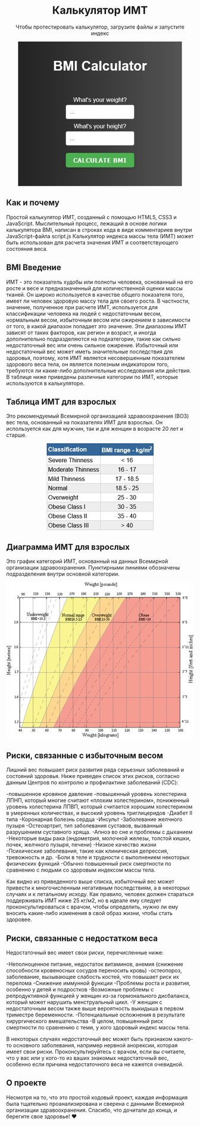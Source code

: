 <div align="center">
    <h1> Калькулятор ИМТ </h1>
</div>
<p align='center'>
Чтобы протестировать калькулятор, загрузите файлы и запустите индекс
</p>
<p align="center">
  <img src="..\assets\BMI.png" alt="BMI Calculator">
</p>

## Как и почему

Простой калькулятор ИМТ, созданный с помощью HTML5, CSS3 и JavaScript.
Мыслительный процесс, лежащий в основе логики калькулятора BMI, написан в строках кода в виде комментариев внутри JavaScript-файла script.js
Калькулятор индекса массы тела (ИМТ) может быть использован для расчета значения ИМТ и соответствующего состояния веса.

## BMI Введение

ИМТ - это показатель худобы или полноты человека, основанный на его росте и весе и предназначенный для количественной оценки массы тканей. Он широко используется в качестве общего показателя того, имеет ли человек здоровую массу тела для своего роста. В частности, значение, полученное при расчете ИМТ, используется для классификации человека на людей с недостаточным весом, нормальным весом, избыточным весом или ожирением в зависимости от того, в какой диапазон попадает это значение. Эти диапазоны ИМТ зависят от таких факторов, как регион и возраст, и иногда дополнительно подразделяются на подкатегории, такие как сильно недостаточный вес или очень сильное ожирение. Избыточный или недостаточный вес может иметь значительные последствия для здоровья, поэтому, хотя ИМТ является несовершенным показателем здорового веса тела, он является полезным индикатором того, требуются ли какие-либо дополнительные исследования или действия. В таблице ниже приведены различные категории по ИМТ, которые используются в калькуляторе.

## Таблица ИМТ для взрослых

Это рекомендуемый Всемирной организацией здравоохранения (ВОЗ) вес тела, основанный на показателях ИМТ для взрослых. Он используется как для мужчин, так и для женщин в возрасте 20 лет и старше.

<p align="center">
  <img src="..\assets\BMItable.png" alt="BMI Table">
</p>

## Диаграмма ИМТ для взрослых

Это график категорий ИМТ, основанный на данных Всемирной организации здравоохранения. Пунктирными линиями обозначены подразделения внутри основной категории.

<p align="center">
  <img src="..\assets\BMIchart.png" alt="BMI Table">
</p>

## Риски, связанные с избыточным весом

Лишний вес повышает риск развития ряда серьезных заболеваний и состояний здоровья. Ниже приведен список этих рисков, согласно данным Центров по контролю и профилактике заболеваний (CDC):

-повышенное кровяное давление
-повышенный уровень холестерина ЛПНП, который многие считают «плохим холестерином», пониженный уровень холестерина ЛПВП, который считается хорошим холестерином в умеренных количествах, и высокий уровень триглицеридов
-Диабет II типа
-Коронарная болезнь сердца
-Инсульт
-Заболевание желчного пузыря
-Остеоартрит, тип заболевания суставов, вызванный разрушением суставного хряща.
-Апноэ во сне и проблемы с дыханием
-Некоторые виды рака (эндометрия, молочной железы, толстой кишки, почек, желчного пузыря, печени)
-Низкое качество жизни
-Психические заболевания, такие как клиническая депрессия, тревожность и др.
-Боли в теле и трудности с выполнением некоторых физических функций
-Обычно повышенный риск смертности по сравнению с людьми со здоровым индексом массы тела.

Как видно из приведенного выше списка, избыточный вес может привести к многочисленным негативным последствиям, а в некоторых случаях и к летальному исходу. Как правило, человек должен стараться поддерживать ИМТ ниже 25 кг/м2, но в идеале ему следует проконсультироваться с врачом, чтобы определить, нужно ли ему вносить какие-либо изменения в свой образ жизни, чтобы стать здоровее.

## Риски, связанные с недостатком веса

Недостаточный вес имеет свои риски, перечисленные ниже:

-Неполноценное питание, недостаток витаминов, анемия (снижение способности кровеносных сосудов переносить кровь)
-остеопороз, заболевание, вызывающее слабость костей, что повышает риск их перелома
-Снижение иммунной функции
-Проблемы роста и развития, особенно у детей и подростков
-Возможные проблемы с репродуктивной функцией у женщин из-за гормонального дисбаланса, который может нарушить менструальный цикл. -У женщин с недостаточным весом также выше вероятность выкидыша в первом триместре беременности.
-Потенциальные осложнения в результате хирургического вмешательства
-В целом, повышенный риск смертности по сравнению с теми, у кого здоровый индекс массы тела.

В некоторых случаях недостаточный вес может быть признаком какого-то основного заболевания, например нервной анорексии, которая имеет свои риски. Проконсультируйтесь с врачом, если вы считаете, что у вас или у кого-то из ваших знакомых недостаточный вес, особенно если причина недостаточного веса не кажется очевидной.

## О проекте

Несмотря на то, что это простой кодовый проект, каждая информация была тщательно проанализирована и сверена с данными Всемирной организации здравоохранения. Спасибо, что дочитали до конца, и берегите свое здоровье! :heart:
